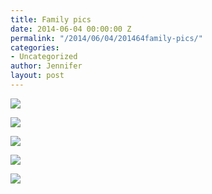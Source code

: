 ```yaml
---
title: Family pics
date: 2014-06-04 00:00:00 Z
permalink: "/2014/06/04/201464family-pics/"
categories:
- Uncategorized
author: Jennifer
layout: post
---
```


![](/teamelam/assets/images/Family-pics/iphone-20140604174842-0.jpg)

![](/teamelam/assets/images/Family-pics/iphone-20140604174842-1.jpg)

![](/teamelam/assets/images/Family-pics/iphone-20140604174842-2.jpg)

![](/teamelam/assets/images/Family-pics/iphone-20140604174842-3.jpg)

![](/teamelam/assets/images/Family-pics/iphone-20140604174842-4.jpg)
